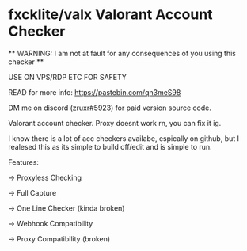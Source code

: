 # fxcklite/valx Valorant Account Checker

** WARNING: I am not at fault for any consequences of you using this checker **

USE ON VPS/RDP ETC FOR SAFETY

READ for more info: https://pastebin.com/qn3meS98


DM me on discord (zruxr#5923) for paid version source code.


Valorant account checker. Proxy doesnt work rn, you can fix it ig. 

I know there is a lot of acc checkers availabe, espically on github, but I realesed this as its simple to build off/edit and is simple to run.



Features:

-> Proxyless Checking

-> Full Capture

-> One Line Checker (kinda broken)

-> Webhook Compatibility 

-> Proxy Compatibility (broken)


